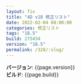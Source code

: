 ```yaml
---
layout: fix
title: "4D v18 修正リスト"
date: 2022-02-04 08:00:00
categories: 修正リスト
tags: "18.5"
build: 275434
version: "18.5"
permalink: /328/:slug/
---
```


**バージョン**: {{page.version}}  
**ビルド**: {{page.build}} 
